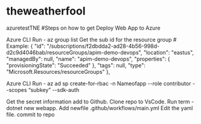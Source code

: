 # theweatherfool
azuretestTNE
#Steps on how to get Deploy Web App to Azure

Azure CLI Run - az group list
Get the sub id for the resource group #
Example:
{
    "id": "/subscriptions/f2dbdda2-ad28-4b56-998d-d2c9d4046bab/resourceGroups/apim-demo-devops",
    "location": "eastus",
    "managedBy": null,
    "name": "apim-demo-devops",
    "properties": {
      "provisioningState": "Succeeded"
    },
    "tags": null,
    "type": "Microsoft.Resources/resourceGroups"
  },

Azure CLI Run - az ad sp create-for-rbac -n Nameofapp --role contributor --scopes “subkey” --sdk-auth

Get the secret information add to Github.
Clone repo to VsCode.
Run term - dotnet new webapp.
Add newfile .github/workflows/main.yml
Edit the yaml file.
commit to repo